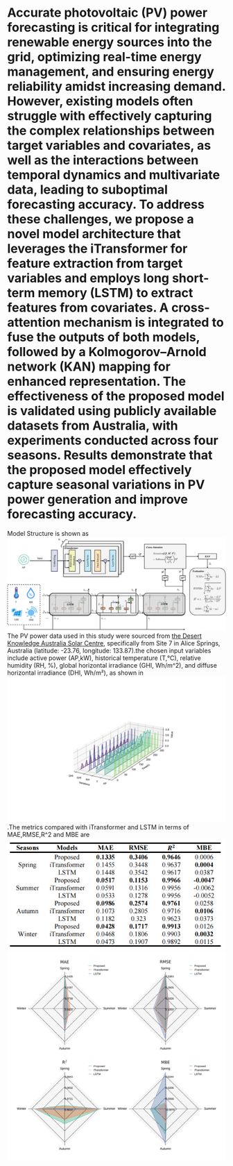 # Accurate photovoltaic (PV) power forecasting is critical for integrating renewable energy sources into the grid, optimizing real-time energy management, and ensuring energy reliability amidst increasing demand. However, existing models often struggle with effectively capturing the complex relationships between target variables and covariates, as well as the interactions between temporal dynamics and multivariate data, leading to suboptimal forecasting accuracy. To address these challenges, we propose a novel model architecture that leverages the iTransformer for feature extraction from target variables and employs long short-term memory (LSTM) to extract features from covariates. A cross-attention mechanism is integrated to fuse the outputs of both models, followed by a Kolmogorov–Arnold network (KAN) mapping for enhanced representation. The effectiveness of the proposed model is validated using publicly available datasets from Australia, with experiments conducted across four seasons. Results demonstrate that the proposed model effectively capture seasonal variations in PV power generation and improve forecasting accuracy.
Model Structure is shown as  ![Model Structure](pic_/model_final.svg )
The PV power data used in this study were sourced from [the Desert Knowledge Australia Solar Centre](https://dkasolarcentre.com.au/), specifically from Site 7 in Alice Springs, Australia (latitude: -23.76, longitude: 133.87).the chosen input variables include active power (AP,kW), historical temperature (T,℃), relative humidity (RH, %), global horizontal irradiance (GHI, Wh/m^2), and diffuse horizontal irradiance (DHI, Wh/m²), as shown in ![data distribution](pic_/data_distribution.svg).The metrics compared with iTransformer and LSTM in terms of MAE,RMSE,R^2 and MBE are ![metrics](pic_/metrics.png)
![metrics_radar](pic_/radar.svg)

